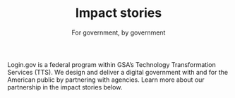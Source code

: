 ---
layout: partners/impact-stories
permalink: /partners/impact-stories/
title: >-
    Impact stories
subtitle: >-
    ## For government, by government
body: >-
    Login.gov is a federal program within GSA’s Technology Transformation Services (TTS). We design and deliver a digital government with and for the American public by partnering with agencies. Learn more about our partnership in the impact stories below.
sba_body: >-
    U.S. Small Business Administration (SBA) partnered with GSA’s Federal Acquisition Service Technology Transformation Services (TTS) to centralize their identity management platform.
rrb_body: >-
    The U.S. Railroad Retirement Board (RRB) partnered with GSA’s Federal Acquisition Strategy’s Technology Transformation Services (TTS) to leverage the latest innovations in digital security to protect their customers.
---